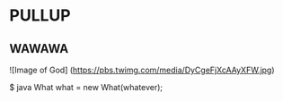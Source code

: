 # PULLUP

## WAWAWA

![Image of God] (https://pbs.twimg.com/media/DyCgeFjXcAAyXFW.jpg)

$ java
What what = new What(whatever);
